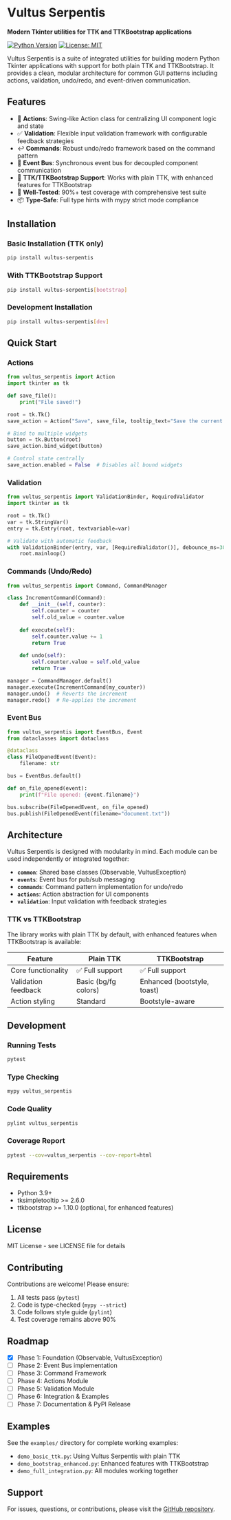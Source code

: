# Vultus Serpentis

**Modern Tkinter utilities for TTK and TTKBootstrap applications**

[![Python Version](https://img.shields.io/badge/python-3.9+-blue.svg)](https://www.python.org/downloads/)
[![License: MIT](https://img.shields.io/badge/License-MIT-yellow.svg)](https://opensource.org/licenses/MIT)

Vultus Serpentis is a suite of integrated utilities for building modern Python Tkinter applications with support for both plain TTK and TTKBootstrap. It provides a clean, modular architecture for common GUI patterns including actions, validation, undo/redo, and event-driven communication.

## Features

- 🎯 **Actions**: Swing-like Action class for centralizing UI component logic and state
- ✅ **Validation**: Flexible input validation framework with configurable feedback strategies
- ↩️ **Commands**: Robust undo/redo framework based on the command pattern
- 📡 **Event Bus**: Synchronous event bus for decoupled component communication
- 🎨 **TTK/TTKBootstrap Support**: Works with plain TTK, with enhanced features for TTKBootstrap
- 🧪 **Well-Tested**: 90%+ test coverage with comprehensive test suite
- 📦 **Type-Safe**: Full type hints with mypy strict mode compliance

## Installation

### Basic Installation (TTK only)

```bash
pip install vultus-serpentis
```

### With TTKBootstrap Support

```bash
pip install vultus-serpentis[bootstrap]
```

### Development Installation

```bash
pip install vultus-serpentis[dev]
```

## Quick Start

### Actions

```python
from vultus_serpentis import Action
import tkinter as tk

def save_file():
    print("File saved!")

root = tk.Tk()
save_action = Action("Save", save_file, tooltip_text="Save the current file")

# Bind to multiple widgets
button = tk.Button(root)
save_action.bind_widget(button)

# Control state centrally
save_action.enabled = False  # Disables all bound widgets
```

### Validation

```python
from vultus_serpentis import ValidationBinder, RequiredValidator
import tkinter as tk

root = tk.Tk()
var = tk.StringVar()
entry = tk.Entry(root, textvariable=var)

# Validate with automatic feedback
with ValidationBinder(entry, var, [RequiredValidator()], debounce_ms=300):
    root.mainloop()
```

### Commands (Undo/Redo)

```python
from vultus_serpentis import Command, CommandManager

class IncrementCommand(Command):
    def __init__(self, counter):
        self.counter = counter
        self.old_value = counter.value
    
    def execute(self):
        self.counter.value += 1
        return True
    
    def undo(self):
        self.counter.value = self.old_value
        return True

manager = CommandManager.default()
manager.execute(IncrementCommand(my_counter))
manager.undo()  # Reverts the increment
manager.redo()  # Re-applies the increment
```

### Event Bus

```python
from vultus_serpentis import EventBus, Event
from dataclasses import dataclass

@dataclass
class FileOpenedEvent(Event):
    filename: str

bus = EventBus.default()

def on_file_opened(event):
    print(f"File opened: {event.filename}")

bus.subscribe(FileOpenedEvent, on_file_opened)
bus.publish(FileOpenedEvent(filename="document.txt"))
```

## Architecture

Vultus Serpentis is designed with modularity in mind. Each module can be used independently or integrated together:

- **`common`**: Shared base classes (Observable, VultusException)
- **`events`**: Event bus for pub/sub messaging
- **`commands`**: Command pattern implementation for undo/redo
- **`actions`**: Action abstraction for UI components
- **`validation`**: Input validation with feedback strategies

### TTK vs TTKBootstrap

The library works with plain TTK by default, with enhanced features when TTKBootstrap is available:

| Feature | Plain TTK | TTKBootstrap |
|---------|-----------|--------------|
| Core functionality | ✅ Full support | ✅ Full support |
| Validation feedback | Basic (bg/fg colors) | Enhanced (bootstyle, toast) |
| Action styling | Standard | Bootstyle-aware |

## Development

### Running Tests

```bash
pytest
```

### Type Checking

```bash
mypy vultus_serpentis
```

### Code Quality

```bash
pylint vultus_serpentis
```

### Coverage Report

```bash
pytest --cov=vultus_serpentis --cov-report=html
```

## Requirements

- Python 3.9+
- tksimpletooltip >= 2.6.0
- ttkbootstrap >= 1.10.0 (optional, for enhanced features)

## License

MIT License - see LICENSE file for details

## Contributing

Contributions are welcome! Please ensure:

1. All tests pass (`pytest`)
2. Code is type-checked (`mypy --strict`)
3. Code follows style guide (`pylint`)
4. Test coverage remains above 90%

## Roadmap

- [x] Phase 1: Foundation (Observable, VultusException)
- [ ] Phase 2: Event Bus implementation
- [ ] Phase 3: Command Framework
- [ ] Phase 4: Actions Module
- [ ] Phase 5: Validation Module
- [ ] Phase 6: Integration & Examples
- [ ] Phase 7: Documentation & PyPI Release

## Examples

See the `examples/` directory for complete working examples:

- `demo_basic_ttk.py`: Using Vultus Serpentis with plain TTK
- `demo_bootstrap_enhanced.py`: Enhanced features with TTKBootstrap
- `demo_full_integration.py`: All modules working together

## Support

For issues, questions, or contributions, please visit the [GitHub repository](https://github.com/yourusername/vultus-serpentis).
